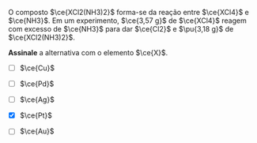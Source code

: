 O composto $\ce{XCl2(NH3)2}$ forma-se da reação entre $\ce{XCl4}$ e $\ce{NH3}$. Em um experimento, $\ce{3,57 g}$ de $\ce{XCl4}$ reagem com excesso de $\ce{NH3}$ para dar $\ce{Cl2}$ e $\pu{3,18 g}$ de $\ce{XCl2(NH3)2}$.

**Assinale** a alternativa com o elemento $\ce{X}$.

- [ ] $\ce{Cu}$
- [ ] $\ce{Pd}$
- [ ] $\ce{Ag}$
- [x] $\ce{Pt}$
- [ ] $\ce{Au}$

